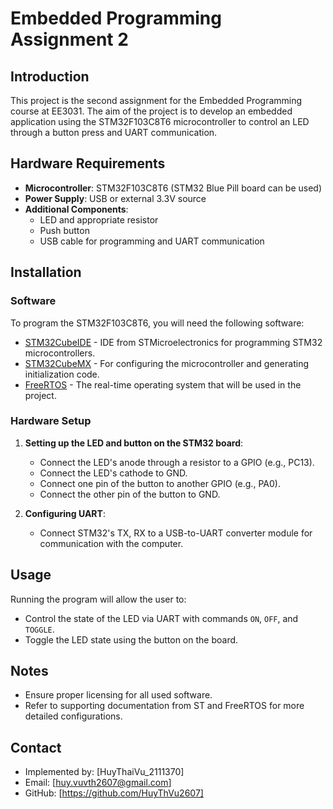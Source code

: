 # Embedded Programming Assignment 2

## Introduction
This project is the second assignment for the Embedded Programming course at EE3031. 
The aim of the project is to develop an embedded application using the STM32F103C8T6 microcontroller to control an LED through a button press and UART communication.

## Hardware Requirements
- **Microcontroller**: STM32F103C8T6 (STM32 Blue Pill board can be used)
- **Power Supply**: USB or external 3.3V source
- **Additional Components**:
  - LED and appropriate resistor
  - Push button
  - USB cable for programming and UART communication

## Installation
### Software
To program the STM32F103C8T6, you will need the following software:
- [STM32CubeIDE](https://www.st.com/en/development-tools/stm32cubeide.html) - IDE from STMicroelectronics for programming STM32 microcontrollers.
- [STM32CubeMX](https://www.st.com/en/development-tools/stm32cubemx.html) - For configuring the microcontroller and generating initialization code.
- [FreeRTOS](https://www.freertos.org/) - The real-time operating system that will be used in the project.

### Hardware Setup
1. **Setting up the LED and button on the STM32 board**:
   - Connect the LED's anode through a resistor to a GPIO (e.g., PC13).
   - Connect the LED's cathode to GND.
   - Connect one pin of the button to another GPIO (e.g., PA0).
   - Connect the other pin of the button to GND.

2. **Configuring UART**:
   - Connect STM32's TX, RX to a USB-to-UART converter module for communication with the computer.

## Usage
Running the program will allow the user to:
- Control the state of the LED via UART with commands `ON`, `OFF`, and `TOGGLE`.
- Toggle the LED state using the button on the board.

## Notes
- Ensure proper licensing for all used software.
- Refer to supporting documentation from ST and FreeRTOS for more detailed configurations.

## Contact
- Implemented by: [HuyThaiVu_2111370]
- Email: [huy.vuvth2607@gmail.com]
- GitHub: [https://github.com/HuyThVu2607]
